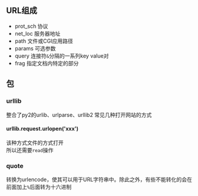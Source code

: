 ## URL组成
- prot_sch
协议
- net_loc
服务器地址
- path
文件或CGI应用路径
- params
可选参数
- query
连接符`&`分隔的一系列key value对
- frag
指定文档内特定的部分

## 包
### urllib
整合了py2的urlib、urlparse、urllib2
常见几种打开网站的方式  
#### urllib.request.urlopen('xxx')  
该种方式文件的方式打开  
所以还需要`read`操作
### quote
转换为urlencode，使其可以用于URL字符串中。除此之外，有些不能转化的会在前面加上`%`后面转为十六进制
